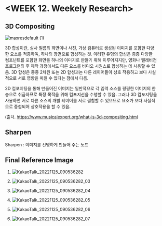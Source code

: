 # <WEEK 12. Weekely Research>

## 3D Compositing

![maxresdefault (1)](https://user-images.githubusercontent.com/112792903/208295370-8d0d4a6c-b1fe-4b84-8756-5462d04135a3.jpg)


3D 합성이란, 실사 필름의 화면이나 사진, 가상 컴퓨터로 생성된 이미지를 포함한 다양한 요소를 적층하여, 하나의 장면으로 합성하는 것.
이러한 유형의 합성은 종종 다양한 컴포넌트를 포함한 화면을 하나의 이미지로 만들기 위해 이루어지지만, 
영화나 텔레비전 프로그램의 후 제작 과정에서도 다른 요소를 비디오 시퀀스로 합성하는 데 사용할 수 있음.
3D 합성은 종종 2차원 또는 2D 합성과는 다른 레이어들이 상호 작용하고 보다 사실적으로 서로 영향을 미칠 수 있다는 점에서 다름.

2D 컴포지팅을 통해 만들어진 이미지는 일반적으로 각 입력 소스를 평평한 이미지의 한 층으로 취급하므로 
특정 목적을 위해 컴포지션을 수행할 수 있음. 그러나 3D 컴포지팅을 사용하면 서로 다른 소스의 개별 레이어를 서로 결합할 수 있으므로 
요소가 보다 사실적으로 중첩되어 상호작용을 할 수 있음.

(출처. https://www.musicalexpert.org/what-is-3d-compositing.htm)


## Sharpen

Sharpen : 이미지를 선명하게 만들어 주는 노드


## Final Reference Image

1. ![KakaoTalk_20221125_090536282](https://user-images.githubusercontent.com/112792903/208295628-4d0165ed-efae-44c3-a578-d720009761f4.jpg)

2. ![KakaoTalk_20221125_090536282_03](https://user-images.githubusercontent.com/112792903/208295631-7e62b9be-eefa-44c6-a6fd-1e836e3fe753.jpg)

3. ![KakaoTalk_20221125_090536282_04](https://user-images.githubusercontent.com/112792903/208295637-12332569-20c2-4f1d-accb-5009112022b4.jpg)

4. ![KakaoTalk_20221125_090536282_05](https://user-images.githubusercontent.com/112792903/208295640-1dd9a576-957f-4e08-88e3-c351c47c974f.jpg)

5. ![KakaoTalk_20221125_090536282_06](https://user-images.githubusercontent.com/112792903/208295648-ff637948-a3af-4b56-8719-7511dd92c826.jpg)

6. ![KakaoTalk_20221125_090536282_07](https://user-images.githubusercontent.com/112792903/208295654-72817566-53c7-4bbe-88b0-614e7cc5fba5.jpg)






